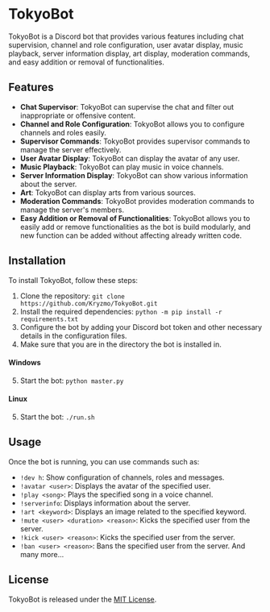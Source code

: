 # TokyoBot

TokyoBot is a Discord bot that provides various features including chat supervision, channel and role configuration, user avatar display, music playback, server information display, art display, moderation commands, and easy addition or removal of functionalities.

## Features

- **Chat Supervisor**: TokyoBot can supervise the chat and filter out inappropriate or offensive content.
- **Channel and Role Configuration**: TokyoBot allows you to configure channels and roles easily.
- **Supervisor Commands**: TokyoBot provides supervisor commands to manage the server effectively.
- **User Avatar Display**: TokyoBot can display the avatar of any user.
- **Music Playback**: TokyoBot can play music in voice channels.
- **Server Information Display**: TokyoBot can show various information about the server.
- **Art**: TokyoBot can display arts from various sources.
- **Moderation Commands**: TokyoBot provides moderation commands to manage the server's members.
- **Easy Addition or Removal of Functionalities**: TokyoBot allows you to easily add or remove functionalities as the bot is build modularly, and new function can be added without affecting already written code.

## Installation

To install TokyoBot, follow these steps:

1. Clone the repository: `git clone https://github.com/Kryzmo/TokyoBot.git`
2. Install the required dependencies: `python -m pip install -r requirements.txt`
3. Configure the bot by adding your Discord bot token and other necessary details in the configuration files.
4. Make sure that you are in the directory the bot is installed in.

#### Windows

5. Start the bot: `python master.py`

#### Linux

5. Start the bot: `./run.sh`

## Usage

Once the bot is running, you can use commands such as:

- `!dev h`: Show configuration of channels, roles and messages.
- `!avatar <user>`: Displays the avatar of the specified user.
- `!play <song>`: Plays the specified song in a voice channel.
- `!serverinfo`: Displays information about the server.
- `!art <keyword>`: Displays an image related to the specified keyword.
- `!mute <user> <duration> <reason>`: Kicks the specified user from the server.
- `!kick <user> <reason>`: Kicks the specified user from the server.
- `!ban <user> <reason>`: Bans the specified user from the server.
And many more...

## License

TokyoBot is released under the [MIT License](https://opensource.org/licenses/MIT).
